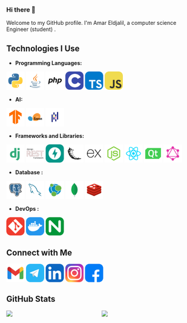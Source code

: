 ### Hi there 👋

Welcome to my GitHub profile. I'm Amar Eldjalil, a computer science Engineer (student) . 


## Technologies I Use
<span>

- **Programming Languages:**
<!-- <img alt="HTML" width="48px" src="icons/HTML.svg" />
<img alt="CSS" width="48px" src="icons/CSS.svg" /> -->
<img alt="Python" width="48px" src="icons/Py.svg" />
<img alt="Java" width="48px" src="icons/Java.svg" />
<img alt="php" width="48px" src="icons/PHP.svg" />
<img alt="C" width="48px" src="icons/C.svg" />
<img alt="TS" width="48px" src="icons/TypeScript.svg" />
<img alt="JS" width="48px" src="icons/JS.svg" />



- **AI:**
  
<img alt="TensorFlow" width="48px" src="icons/TensorFlow.svg" />
<img alt="sklean" width="48px" src="icons/SciKitLearn.svg" />
<img alt="pandas" width="48px" src="icons/pandas.svg" />
  

- **Frameworks and Libraries:**

<img alt="Django" width="48px" src="icons/Dj.svg" />
<img alt="DjangoRest" width="48px" src="icons/Rest.svg" />
<img alt="FastAPI" width="48px" src="icons/FastAPI.svg" />
<img alt="Flask" width="48px" src="icons/Flask.svg" />
<img alt="ExpressJS" width="48px" src="icons/ExpressJS.svg" />
<img alt="node" width="48px" src="icons/NodeJS.svg" />
<img alt="React" width="48px" src="icons/React.svg" />
<img alt="pyqt6" width="48px" src="icons/QT.svg" />
<img alt="Graphql" width="48px" src="icons/GraphQL.svg" />

- **Database :**

<img alt="PostgresSQL" width="48px" src="icons/PSQL.svg" />
<img alt="MySQL" width="48px" src="icons/MySQL.svg" />
<img alt="Neo4j" width="48px" src="icons/Neo4j.svg" />
<img alt="MongoDB" width="48px" src="icons/MongoDB.svg" />
<img alt="Redis" width="48px" src="icons/Redis.svg" />

- **DevOps :**

<img alt="Git" width="48px" src="icons/Git.svg" />
<img alt="Docker" width="48px" src="icons/Docker.svg" />
<img alt="Nginx" width="48px" src="icons/Nginx.svg" />
</span>



## Connect with Me
[<img alt="gmail" width="48px" src="icons/social-media/Gmail.svg" />](mailto:amarbouakaz91@gmail.com)
[<img alt="Telegram" width="48px" src="icons/social-media/Telegram.svg" />](https://t.me/B_AJ_Amar)
[<img alt="linkedin" width="48px" src="icons/social-media/Linkedin.svg" />](https://www.linkedin.com/in/b-aj-amar/)
[<img alt="instagram" width="48px" src="icons/social-media/Instagram.svg" />](https://www.instagram.com/b_aj_amar/)
[<img alt="facebook" width="48px" src="icons/social-media/Facebook.svg" />](https://www.facebook.com/B.Amar.ADj/)


## GitHub Stats
<img align="left" width="50%" src="https://github-readme-stats.vercel.app/api?username=B-AJ-Amar&show_icons=true&theme=dark" />
<img align="left" width="45%" src="https://github-readme-stats.vercel.app/api/top-langs/?username=B-AJ-Amar&theme=dark&layout=compact" />

<!--
**Bkz-Amar/Bkz-Amar** is a ✨ _special_ ✨ repository because its `README.md` (this file) appears on your GitHub profile.
Here are some ideas to get you started:
<!--
- 🔭 I’m currently working on ...
- 🌱 I’m currently learning ...
- 👯 I’m looking to collaborate on ...
- 🤔 I’m looking for help with ...
- 💬 Ask me about ...
- 📫 How to reach me: amarbouakaz91
- 😄 Pronouns: ...
- ⚡ Fun fact: ...
-->


